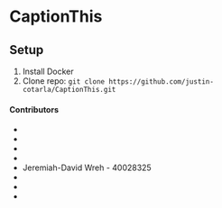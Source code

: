 # CaptionThis

## Setup
1. Install Docker
2. Clone repo: ```git clone https://github.com/justin-cotarla/CaptionThis.git```

#### Contributors
* 
* 
* 
* 
* Jeremiah-David Wreh - 40028325
* 
* 
* 